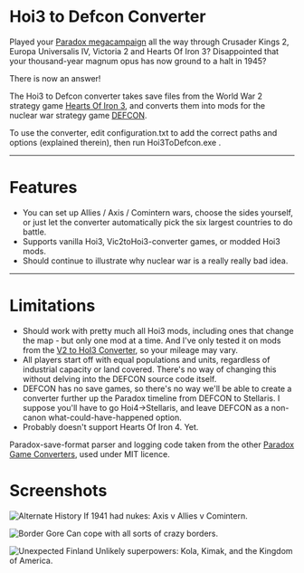 # Hoi3 to Defcon Converter

Played your [Paradox megacampaign](https://forum.paradoxplaza.com/forum/index.php?threads/paradox-game-converters.743404/) all the way through Crusader Kings 2, Europa Universalis IV, Victoria 2 and Hearts Of Iron 3? Disappointed that your thousand-year magnum opus has now ground to a halt in 1945?

There is now an answer!

The Hoi3 to Defcon converter takes save files from the World War 2 strategy game [Hearts Of Iron 3](http://store.steampowered.com/app/25890/), and converts them into mods for the nuclear war strategy game [DEFCON](http://store.steampowered.com/app/1520/).

To use the converter, edit configuration.txt to add the correct paths and options (explained therein), then run Hoi3ToDefcon.exe .

---

# Features

* You can set up Allies / Axis / Comintern wars, choose the sides yourself, or just let the converter automatically pick the six largest countries to do battle.
* Supports vanilla Hoi3, Vic2toHoi3-converter games, or modded Hoi3 mods.
* Should continue to illustrate why nuclear war is a really really bad idea.

---

# Limitations

* Should work with pretty much all Hoi3 mods, including ones that change the map - but only one mod at a time. And I've only tested it on mods from the [V2 to HoI3 Converter](https://forum.paradoxplaza.com/forum/index.php?threads/v2-to-hoi3-converter-mod.582798/), so your mileage may vary.
* All players start off with equal populations and units, regardless of industrial capacity or land covered. There's no way of changing this without delving into the DEFCON source code itself.
* DEFCON has no save games, so there's no way we'll be able to create a converter further up the Paradox timeline from DEFCON to Stellaris. I suppose you'll have to go Hoi4->Stellaris, and leave DEFCON as a non-canon what-could-have-happened option.
* Probably doesn't support Hearts Of Iron 4. Yet.

Paradox-save-format parser and logging code taken from the other [Paradox Game Converters](https://github.com/Idhrendur/paradoxGameConverters), used under MIT licence.

# Screenshots

![Alternate History](http://imgur.com/aIm08qO)
If 1941 had nukes: Axis v Allies v Comintern.

![Border Gore](http://imgur.com/VGRVcYS)
Can cope with all sorts of crazy borders.

![Unexpected Finland](http://imgur.com/o6gr9Gd)
Unlikely superpowers: Kola, Kimak, and the Kingdom of America.

